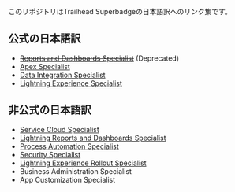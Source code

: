 このリポジトリはTrailhead Superbadgeの日本語訳へのリンク集です。

## 公式の日本語訳
* ~~[Reports and Dashboards Specialist](https://developer.salesforce.com/jpblogs/2018/04/reports_and_dashboards_superbadge/)~~ (Deprecated)
* [Apex Specialist](https://developer.salesforce.com/jpblogs/2018/05/apex_specialist_superbadge/)
* [Data Integration Specialist](https://developer.salesforce.com/jpblogs/2018/06/data_integration_superbadge/)
* [Lightning Experience Specialist](https://developer.salesforce.com/jpblogs/2018/10/lex_specialist_superbadge/)

## 非公式の日本語訳
* [Service Cloud Specialist](service-cloud-admin-specialist/service-cloud-admin-specialist.md)
* [Lightning Reports and Dashboards Specialist](lex-reports-dashboards-specialist/lex-reports-dashboards-specialist.md)
* [Process Automation Specialist](process-automation-specialist/process-automation-specialist.md)
* [Security Specialist](security-specialist/security-specialist.md)
* [Lightning Experience Rollout Specialist](lex-rollout-specialist/lex-rollout-specialist.md)
* Business Administration Specialist
* App Customization Specialist